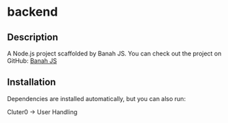 # backend

## Description
A Node.js project scaffolded by Banah JS.
You can check out the project on GitHub: [Banah JS](https://github.com/CodeMaestro-dev/banah.js/tree/main)

## Installation
Dependencies are installed automatically, but you can also run:

Cluter0 -> User Handling